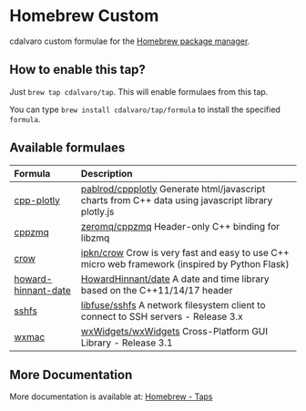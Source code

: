 # Homebrew Custom

cdalvaro custom formulae for the [Homebrew package manager](https://brew.sh).

## How to enable this tap?

Just `brew tap cdalvaro/tap`. This will enable formulaes from this tap.

You can type `brew install cdalvaro/tap/formula` to install the specified `formula`.

## Available formulaes

|Formula|Description|
|:------|:----------|
|[cpp-plotly](Formula/cpp-plotly.rb)|[pablrod/cppplotly](https://github.com/pablrod/cppplotly) Generate html/javascript charts from C++ data using javascript library plotly.js|
|[cppzmq](Formula/cppzmq.rb)|[zeromq/cppzmq](https://github.com/zeromq/cppzmq) Header-only C++ binding for libzmq|
|[crow](Formula/crow.rb)|[ipkn/crow](https://github.com/ipkn/crow) Crow is very fast and easy to use C++ micro web framework (inspired by Python Flask)|
|[howard-hinnant-date](Formula/howard-hinnant-date.rb)|[HowardHinnant/date](https://github.com/HowardHinnant/date) A date and time library based on the C++11/14/17 <chrono> header|
|[sshfs](Formula/sshfs.rb)|[libfuse/sshfs](https://github.com/libfuse/sshfs) A network filesystem client to connect to SSH servers - Release 3.x|
|[wxmac](Formula/wxmac.rb)|[wxWidgets/wxWidgets](https://github.com/wxWidgets/wxWidgets) Cross-Platform GUI Library - Release 3.1|

## More Documentation

More documentation is available at: [Homebrew - Taps](https://docs.brew.sh/Taps)
